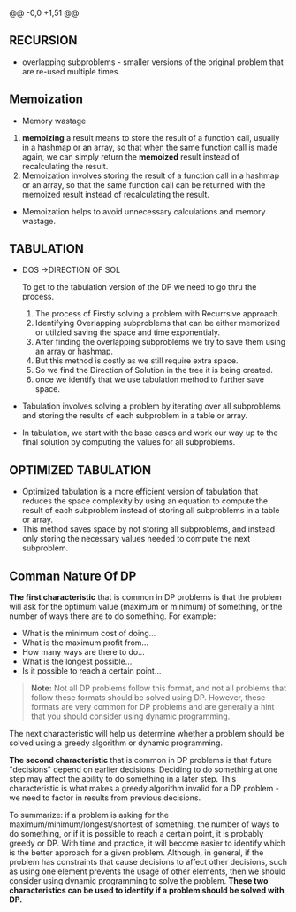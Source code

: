 @@ -0,0 +1,51 @@

## RECURSION

- overlapping subproblems - smaller versions of the original problem that are re-used multiple times.

## Memoization

- Memory wastage

1.  **memoizing** a result means to store the result of a function call, usually in a hashmap or an array, so that when the same function call is made again, we can simply return the **memoized** result instead of recalculating the result.
2.  Memoization involves storing the result of a function call in a hashmap or an array, so that the same function call can be returned with the memoized result instead of recalculating the result.

- Memoization helps to avoid unnecessary calculations and memory wastage.

## TABULATION

- DOS ->DIRECTION OF SOL

  To get to the tabulation version of the DP we need to go thru the process.

  1. The process of Firstly solving a problem with Recurrsive approach.
  2. Identifying Overlapping subproblems that can be either memorized or utilzied saving the space and time exponentialy.
  3. After finding the overlapping subproblems we try to save them using an array or hashmap.
  4. But this method is costly as we still require extra space.
  5. So we find the Direction of Solution in the tree it is being created.
  6. once we identify that we use tabulation method to further save space.

- Tabulation involves solving a problem by iterating over all subproblems and storing the results of each subproblem in a table or array.
- In tabulation, we start with the base cases and work our way up to the final solution by computing the values for all subproblems.

## OPTIMIZED TABULATION

- Optimized tabulation is a more efficient version of tabulation that reduces the space complexity by using an equation to compute the result of each subproblem instead of storing all subproblems in a table or array.
- This method saves space by not storing all subproblems, and instead only storing the necessary values needed to compute the next subproblem.

## Comman Nature Of DP

**The first characteristic** that is common in DP problems is that the problem will ask for the optimum value (maximum or minimum) of something, or the number of ways there are to do something. For example:

- What is the minimum cost of doing...
- What is the maximum profit from...
- How many ways are there to do...
- What is the longest possible...
- Is it possible to reach a certain point...

> **Note:** Not all DP problems follow this format, and not all problems that follow these formats should be solved using DP. However, these formats are very common for DP problems and are generally a hint that you should consider using dynamic programming.

The next characteristic will help us determine whether a problem should be solved using a greedy algorithm or dynamic programming.

**The second characteristic** that is common in DP problems is that future "decisions" depend on earlier decisions. Deciding to do something at one step may affect the ability to do something in a later step. This characteristic is what makes a greedy algorithm invalid for a DP problem - we need to factor in results from previous decisions.

To summarize: if a problem is asking for the maximum/minimum/longest/shortest of something, the number of ways to do something, or if it is possible to reach a certain point, it is probably greedy or DP. With time and practice, it will become easier to identify which is the better approach for a given problem. Although, in general, if the problem has constraints that cause decisions to affect other decisions, such as using one element prevents the usage of other elements, then we should consider using dynamic programming to solve the problem. **These two characteristics can be used to identify if a problem should be solved with DP.**
